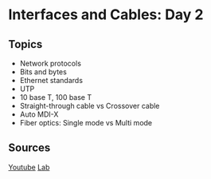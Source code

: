 <!-- This is a template you can use for quick progress days. It removes a lot of the steps we encourage you to share in the longer template 000-DAY-ARTICLE-LONG-TEMPLATE.MD-->

# Interfaces and Cables: Day 2

## Topics

- Network protocols
- Bits and bytes
- Ethernet standards
- UTP
- 10 base T, 100 base T
- Straight-through cable vs Crossover cable
- Auto MDI-X
- Fiber optics: Single mode vs Multi mode

## Sources

[Youtube](https://www.youtube.com/watch?v=ieTH5lVhNaY&t=1219s)
[Lab](https://www.youtube.com/watch?v=K6Qt23sY68Y)
